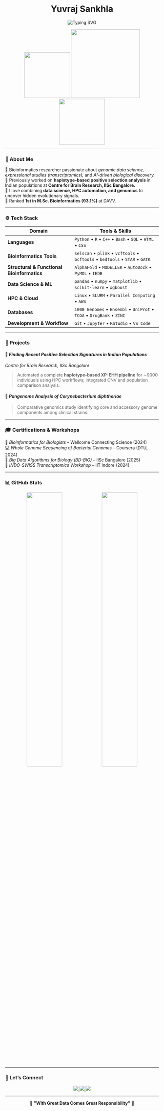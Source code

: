 <h1 align="center">Yuvraj Sankhla</h1>

<p align="center">
  <img src="https://readme-typing-svg.herokuapp.com?font=Fira+Code&duration=3000&pause=500&color=00FFA3&center=true&vCenter=true&width=600&lines=Bioinformatics+Researcher;Genomic+Data+Science+Enthusiast;Turning+Data+into+Discovery+🧬" alt="Typing SVG" />
</p>

<p align="center">
  <img src="https://media.tenor.com/7rp7aAKf52cAAAAi/ai-grok.gif" width="150" />
  <img src="https://media1.tenor.com/m/xjaiIpRpK2QAAAAd/dna-code-code.gif" width="225" />
  <img src="https://media.giphy.com/media/v1.Y2lkPWVjZjA1ZTQ3cTFvd3doY3I1NmVoYzZoM3dvNnU1NmU5eWk5OTIwbG9mY2dza3kybSZlcD12MV9zdGlja2Vyc19yZWxhdGVkJmN0PXM/x4unLoM3hApc2Cw5kO/giphy.gif" width="150" />
</p>

---

### 🧫 **About Me**

🔹 Bioinformatics researcher passionate about *genomic data science, expressional studies (transcriptomics),* and *AI-driven biological discovery.*  
🔹 Previously worked on **haplotype-based positive selection analysis** in Indian populations at **Centre for Brain Research, IISc Bangalore.**  
🔹 I love combining **data science, HPC automation, and genomics** to uncover hidden evolutionary signals.  
🔹 Ranked **1st in M.Sc. Bioinformatics (93.1%)** at DAVV.  

---

### ⚙️ **Tech Stack**

| Domain | Tools & Skills |
|--------|----------------|
| **Languages** | `Python` • `R` • `C++` • `Bash` • `SQL` • `HTML` • `CSS` |
| **Bioinformatics Tools** | `selscan` • `plink` • `vcftools` • `bcftools` • `bedtools` • `STAR` • `GATK` |
| **Structural & Functional Bioinformatics** | `AlphaFold` • `MODELLER` • `AutoDock` • `PyMOL` • `IEDB` |
| **Data Science & ML** | `pandas` • `numpy` • `matplotlib` • `scikit-learn` • `xgboost` |
| **HPC & Cloud** | `Linux` • `SLURM` • `Parallel Computing` • `AWS` |
| **Databases** | `1000 Genomes` • `Ensembl` • `UniProt` • `TCGA` • `DrugBank` • `ZINC` |
| **Development & Workflow** | `Git` • `Jupyter` • `RStudio` • `VS Code` |

---

### 🧪 **Projects**

#### 🧬 *Finding Recent Positive Selection Signatures in Indian Populations*
*Centre for Brain Research, IISc Bangalore*  
> Automated a complete **haplotype-based XP-EHH pipeline** for ∼9000 individuals using HPC workflows; integrated CNV and population comparison analysis.

#### 🧫 *Pangenome Analysis of Corynebacterium diphtheriae*
> Comparative genomics study identifying core and accessory genome components among clinical strains.

---

### 🎓 **Certifications & Workshops**

📘 *Bioinformatics for Biologists* – Wellcome Connecting Science (2024)  
💻 *Whole Genome Sequencing of Bacterial Genomes* – Coursera (DTU, 2024)  
🧬 *Big Data Algorithms for Biology (BD-BIO)* – IISc Bangalore (2025)  
🧠 *INDO-SWISS Transcriptomics Workshop* – IIT Indore (2024)

---

### 📊 **GitHub Stats**

<p align="center">
  <img width="48%" src="https://github-readme-stats.vercel.app/api?username=YuvrajSankhla&show_icons=true&theme=react&hide_border=true&bg_color=0D1117" />
  <img width="48%" src="https://github-readme-streak-stats.herokuapp.com/?user=YuvrajSankhla&theme=react&hide_border=true&background=0D1117" />
</p>

---

### 🔗 **Let’s Connect**

<p align="center">
  <a href="https://www.linkedin.com/in/yuvraj-sankhla">
    <img src="https://img.shields.io/badge/LinkedIn-0A66C2?style=for-the-badge&logo=linkedin&logoColor=white"/>
  </a>
  <a href="mailto:yuvrajsankhla22@gmail.com">
    <img src="https://img.shields.io/badge/Email-D14836?style=for-the-badge&logo=gmail&logoColor=white"/>
  </a>
  <a href="https://github.com/yuviSA2002">
    <img src="https://img.shields.io/badge/GitHub-171515?style=for-the-badge&logo=github&logoColor=white"/>
  </a>
</p>

---


<p align="center">🧬 <b>"With Great Data Comes Great Responsibility"</b> 🧬</p>
